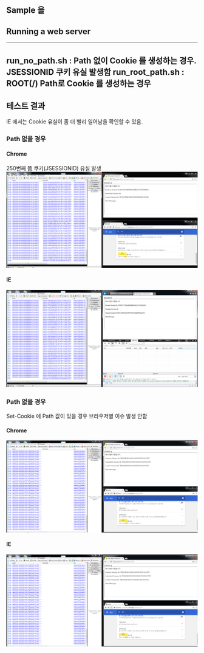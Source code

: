 

## Sample 을

## Running a web server
----
run_no_path.sh : Path 없이 Cookie 를 생성하는 경우. JSESSIONID 쿠키 유실 발생함
run_root_path.sh : ROOT(/) Path로 Cookie 를 생성하는 경우
----

## 테스트 결과
 IE 에서는 Cookie 유실이 좀 더 빨리 일어남을 확인할 수 있음.

### Path 없을 경우

#### Chrome
 250번째 쯤 쿠키(JSESSIONID) 유실 발생
 ![Chrome](/images/chrome_no_path_cookie.png)

#### IE
 ![Chrome](/images/ie_no_path_cookie.png)

### Path 없을 경우
Set-Cookie 에 Path 값이 있을 경우 브라우저별 이슈 발생 안함

#### Chrome
![Chrome](/images/chrome_root_path_cookie.png)

#### IE
![Chrome](/images/chrome_root_path_cookie.png)
